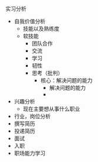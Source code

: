 

实习分析

- 自我价值分析
	- 技能以及熟练度
	- 软技能
		- 团队合作
		- 交流
		- 学习
		- 韧性
		- 思考（批判）
			- 核心：解决问题的能力
				- 解决问题的能力
				- 
- 兴趣分析
	- 现在主要想从事什么职业
- 行业，岗位分析
- 撰写简历 
- 投递简历
- 面试
- 入职
- 职场能力学习